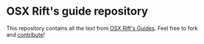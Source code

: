 # OSX Rift's guide repository
This repository contains all the text from [OSX Rift's Guides](http://osxrift.com/guides). Feel free to fork and [contribute](contribute.md)!
